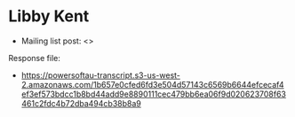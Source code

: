 # Libby Kent

* Mailing list post: <>

Response file:

* <https://powersoftau-transcript.s3-us-west-2.amazonaws.com/1b657e0cfed6fd3e504d57143c6569b6644efcecaf4ef3ef573bdcc1b8bd44add9e8890111cec479bb6ea06f9d020623708f63461c2fdc4b72dba494cb38b8a9>
